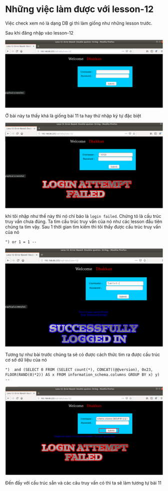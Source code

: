 # Những việc làm được với lesson-12
Việc check xem nó là dạng DB gì thì làm giống như những lesson trước. 

Sau khi đăng nhập vào lesson-12

![](../images/lesson11/screen_6.png)

Ở bài này ta thấy khá là giống bài 11 ta hay thử nhập ký tự đặc biệt 

![](../images/lesson12/screen_7.png)

khi tôi nhập như thế này thì nó chỉ báo là `login failed`. Chứng tỏ là cấu trúc truy vấn chưa đúng. Ta tìm cấu trúc truy vấn của nó như các lesson đầu tiên chúng ta tìm vậy. Sau 1 thời gian tìm kiếm thì tôi thấy được cấu trúc truy vấn của nó 
```
") or 1 = 1 -- 
```

![](../images/lesson12/screen.png)

Tương tự như bài trước chúng ta sẽ có được cách thức tìm ra được cấu trúc cơ sở dữ liệu của nó 
```
")  and (SELECT 0 FROM (SELECT count(*), CONCAT((@@version), 0x23, FLOOR(RAND(0)*2)) AS x FROM information_schema.columns GROUP BY x) y) -- 
```

![](../images/lesson12/screen_2.png)

Đến đấy với cấu trúc sẵn và các câu truy vấn có thì ta sẽ làm tương tự bài 11 

